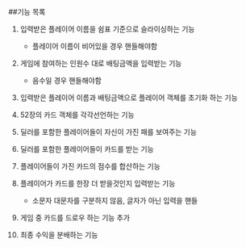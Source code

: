 ##기능 목록
1. 입력받은 플레이어 이름을 쉼표 기준으로 슬라이싱하는 기능
    + 플레이어 이름이 비어있을 경우 핸들해야함

1. 게임에 참여하는 인원수 대로 배팅금액을 입력받는 기능
    + 음수일 경우 핸들해야함

1. 입력받은 플레이어 이름과 배팅금액으로 플레이어 객체를 초기화 하는 기능

1. 52장의 카드 객체를 각각선언하는 기능

1. 딜러를 포함한 플레이어들이 자신이 가진 패를 보여주는 기능

1. 딜러를 포함한 플레이어들이 카드를 받는 기능

1. 플레이어들이 가진 카드의 점수를 합산하는 기능

1. 플레이어가 카드를 한장 더 받을것인지 입력받는 기능
    + 소문자 대문자를 구분하지 않음, 글자가 아닌 입력을 핸들
    
1. 게임 중 카드를 드로우 하는 기능 추가

1. 최종 수익을 분배하는 기능